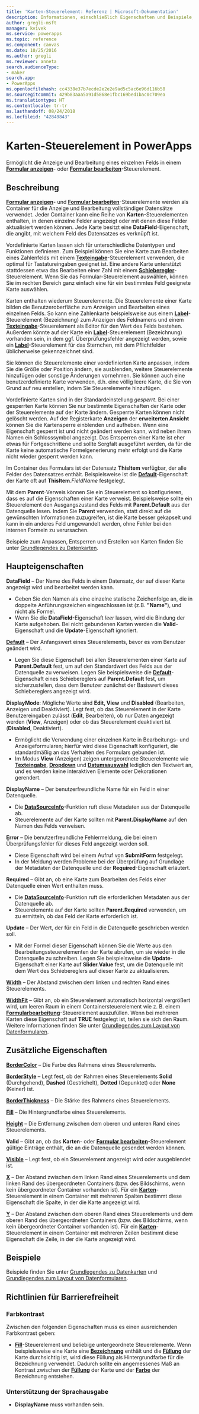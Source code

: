```yaml
---
title: 'Karten-Steuerelement: Referenz | Microsoft-Dokumentation'
description: Informationen, einschließlich Eigenschaften und Beispiele, über das Karten-Steuerelement
author: gregli-msft
manager: kvivek
ms.service: powerapps
ms.topic: reference
ms.component: canvas
ms.date: 10/25/2016
ms.author: gregli
ms.reviewer: anneta
search.audienceType:
- maker
search.app:
- PowerApps
ms.openlocfilehash: cc4338e37b7ecde2e2e2e9ad5c5ac6e96d116b58
ms.sourcegitcommit: 429b83aaa5a91d5868e1fbc169bed1bac0c709ea
ms.translationtype: HT
ms.contentlocale: tr-tr
ms.lasthandoff: 08/24/2018
ms.locfileid: "42849843"
---
```

# <a name="card-control-in-powerapps"></a>Karten-Steuerelement in PowerApps
Ermöglicht die Anzeige und Bearbeitung eines einzelnen Felds in einem **[Formular anzeigen](control-form-detail.md)**- oder **[Formular bearbeiten](control-form-detail.md)**-Steuerelement.

## <a name="description"></a>Beschreibung
**[Formular anzeigen](control-form-detail.md)**- und **[Formular bearbeiten](control-form-detail.md)**-Steuerelemente werden als Container für die Anzeige und Bearbeitung vollständiger Datensätze verwendet. Jeder Container kann eine Reihe von **Karten**-Steuerelementen enthalten, in denen einzelne Felder angezeigt oder mit denen diese Felder aktualisiert werden können. Jede Karte besitzt eine **DataField**-Eigenschaft, die angibt, mit welchem Feld des Datensatzes es verknüpft ist.  

Vordefinierte Karten lassen sich für unterschiedliche Datentypen und Funktionen definieren.  Zum Beispiel können Sie eine Karte zum Bearbeiten eines Zahlenfelds mit einem **[Texteingabe](control-text-input.md)**-Steuerelement verwenden, die optimal für Tastatureingaben geeignet ist. Eine andere Karte unterstützt stattdessen etwa das Bearbeiten einer Zahl mit einem **[Schieberegler](control-slider.md)**-Steuerelement. Wenn Sie das Formular-Steuerelement auswählen, können Sie im rechten Bereich ganz einfach eine für ein bestimmtes Feld geeignete Karte auswählen.

Karten enthalten wiederum Steuerelemente. Die Steuerelemente einer Karte bilden die Benutzeroberfläche zum Anzeigen und Bearbeiten eines einzelnen Felds. So kann eine Zahlenkarte beispielsweise aus einem **[Label](control-text-box.md)**-Steuerelement (Bezeichnung) zum Anzeigen des Feldnamens und einem **[Texteingabe](control-text-input.md)**-Steuerelement als Editor für den Wert des Felds bestehen. Außerdem könnte auf der Karte ein **[Label](control-text-box.md)**-Steuerelement (Bezeichnung) vorhanden sein, in dem ggf. Überprüfungsfehler angezeigt werden, sowie ein **[Label](control-text-box.md)**-Steuerelement für das Sternchen, mit dem Pflichtfelder üblicherweise gekennzeichnet sind.

Sie können die Steuerelemente einer vordefinierten Karte anpassen, indem Sie die Größe oder Position ändern, sie ausblenden, weitere Steuerelemente hinzufügen oder sonstige Änderungen vornehmen. Sie können auch eine benutzerdefinierte Karte verwenden, d.h. eine völlig leere Karte, die Sie von Grund auf neu erstellen, indem Sie Steuerelemente hinzufügen.

Vordefinierte Karten sind in der Standardeinstellung *gesperrt*. Bei einer gesperrten Karte können Sie nur bestimmte Eigenschaften der Karte oder der Steuerelemente auf der Karte ändern. Gesperrte Karten können nicht gelöscht werden. Auf der Registerkarte **Anzeigen** der **erweiterten Ansicht** können Sie die Kartensperre einblenden und aufheben. Wenn eine Eigenschaft gesperrt ist und nicht geändert werden kann, wird neben ihrem Namen ein Schlosssymbol angezeigt. Das Entsperren einer Karte ist eher etwas für Fortgeschrittene und sollte Sorgfalt ausgeführt werden, da für die Karte keine automatische Formelgenerierung mehr erfolgt und die Karte nicht wieder gesperrt werden kann.

Im Container des Formulars ist der Datensatz **ThisItem** verfügbar, der alle Felder des Datensatzes enthält.  Beispielsweise ist die **[Default](properties-core.md)**-Eigenschaft der Karte oft auf **ThisItem**.*FieldName* festgelegt.

Mit dem **Parent**-Verweis können Sie ein Steuerelement so konfigurieren, dass es auf die Eigenschaften einer Karte verweist.  Beispielsweise sollte ein Steuerelement den Ausgangszustand des Felds mit **Parent.Default** aus der Datenquelle lesen. Indem Sie **Parent** verwenden, statt direkt auf die gewünschten Informationen zuzugreifen, ist die Karte besser gekapselt und kann in ein anderes Feld umgewandelt werden, ohne Fehler bei den internen Formeln zu verursachen.

Beispiele zum Anpassen, Entsperren und Erstellen von Karten finden Sie unter [Grundlegendes zu Datenkarten](../working-with-cards.md).

## <a name="key-properties"></a>Haupteigenschaften
**DataField** – Der Name des Felds in einem Datensatz, der auf dieser Karte angezeigt wird und bearbeitet werden kann.

* Geben Sie den Namen als eine einzelne statische Zeichenfolge an, die in doppelte Anführungszeichen eingeschlossen ist (z.B. **"Name"**), und nicht als Formel.
* Wenn Sie die **DataField**-Eigenschaft *leer* lassen, wird die Bindung der Karte aufgehoben. Bei nicht gebundenen Karten werden die **Valid**-Eigenschaft und die **Update**-Eigenschaft ignoriert.

**[Default](properties-core.md)** – Der Anfangswert eines Steuerelements, bevor es vom Benutzer geändert wird.

* Legen Sie diese Eigenschaft bei allen Steuerelementen einer Karte auf **Parent.Default** fest, um auf den Standardwert des Felds aus der Datenquelle zu verweisen. Legen Sie beispielsweise die **[Default](properties-core.md)**-Eigenschaft eines Schiebereglers auf **Parent.Default** fest, um sicherzustellen, dass dem Benutzer zunächst der Basiswert dieses Schiebereglers angezeigt wird.

**DisplayMode**: Mögliche Werte sind **Edit, View** und **Disabled** (Bearbeiten, Anzeigen und Deaktiviert). Legt fest, ob das Steuerelement in der Karte Benutzereingaben zulässt (**Edit**, Bearbeiten), ob nur Daten angezeigt werden (**View**, Anzeigen) oder ob das Steuerelement deaktiviert ist (**Disabled**, Deaktiviert).  

* Ermöglicht die Verwendung einer einzelnen Karte in Bearbeitungs- und Anzeigeformularen; hierfür wird diese Eigenschaft konfiguriert, die standardmäßig an das Verhalten des Formulars gebunden ist.
* Im Modus **View** (Anzeigen) zeigen untergeordnete Steuerelemente wie **[Texteingabe](control-text-input.md)**, **[Dropdown](control-drop-down.md)** und **[Datumsauswahl](control-date-picker.md)** lediglich den Textwert an, und es werden keine interaktiven Elemente oder Dekorationen gerendert.

**DisplayName** – Der benutzerfreundliche Name für ein Feld in einer Datenquelle.

* Die **[DataSourceInfo](../functions/function-datasourceinfo.md)**-Funktion ruft diese Metadaten aus der Datenquelle ab.
* Steuerelemente auf der Karte sollten mit **Parent.DisplayName** auf den Namen des Felds verweisen.

**Error** – Die benutzerfreundliche Fehlermeldung, die bei einem Überprüfungsfehler für dieses Feld angezeigt werden soll.

* Diese Eigenschaft wird bei einem Aufruf von **SubmitForm** festgelegt.  
* In der Meldung werden Probleme bei der Überprüfung auf Grundlage der Metadaten der Datenquelle und der **Required**-Eigenschaft erläutert.

**Required** – Gibt an, ob eine Karte zum Bearbeiten des Felds einer Datenquelle einen Wert enthalten muss.

* Die **[DataSourceInfo](../functions/function-datasourceinfo.md)**-Funktion ruft die erforderlichen Metadaten aus der Datenquelle ab.
* Steuerelemente auf der Karte sollten **Parent.Required** verwenden, um zu ermitteln, ob das Feld der Karte erforderlich ist.

**Update** – Der Wert, der für ein Feld in die Datenquelle geschrieben werden soll.

* Mit der Formel dieser Eigenschaft können Sie die Werte aus den Bearbeitungssteuerelementen der Karte abrufen, um sie wieder in die Datenquelle zu schreiben. Legen Sie beispielsweise die **Update**-Eigenschaft einer Karte auf **Slider.Value** fest, um die Datenquelle mit dem Wert des Schiebereglers auf dieser Karte zu aktualisieren.

**[Width](properties-size-location.md)** – Der Abstand zwischen dem linken und rechten Rand eines Steuerelements.

**[WidthFit](properties-size-location.md)** – Gibt an, ob ein Steuerelement automatisch horizontal vergrößert wird, um leeren Raum in einem Containersteuerelement wie z. B. einem **[Formularbearbeitung](control-form-detail.md)**-Steuerelement auszufüllen. Wenn bei mehreren Karten diese Eigenschaft auf **TRUE** festgelegt ist, teilen sie sich den Raum. Weitere Informationen finden Sie unter [Grundlegendes zum Layout von Datenformularen](../working-with-form-layout.md).

## <a name="additional-properties"></a>Zusätzliche Eigenschaften
**[BorderColor](properties-color-border.md)** – Die Farbe des Rahmens eines Steuerelements.

**[BorderStyle](properties-color-border.md)** – Legt fest, ob der Rahmen eines Steuerelements **Solid** (Durchgehend), **Dashed** (Gestrichelt), **Dotted** (Gepunktet) oder **None** (Keiner) ist.

**[BorderThickness](properties-color-border.md)** – Die Stärke des Rahmens eines Steuerelements.

**[Fill](properties-color-border.md)** – Die Hintergrundfarbe eines Steuerelements.

**[Height](properties-size-location.md)** – Die Entfernung zwischen dem oberen und unteren Rand eines Steuerelements.

**Valid** – Gibt an, ob das **Karten**- oder **[Formular bearbeiten](control-form-detail.md)**-Steuerelement gültige Einträge enthält, die an die Datenquelle gesendet werden können.

**[Visible](properties-core.md)** – Legt fest, ob ein Steuerelement angezeigt wird oder ausgeblendet ist.

**[X](properties-size-location.md)** – Der Abstand zwischen dem linken Rand eines Steuerelements und dem linken Rand des übergeordneten Containers (bzw. des Bildschirms, wenn kein übergeordneter Container vorhanden ist). Für ein **[Karten](control-card.md)**-Steuerelement in einem Container mit mehreren Spalten bestimmt diese Eigenschaft die Spalte, in der die Karte angezeigt wird.

**[Y](properties-size-location.md)** – Der Abstand zwischen dem oberen Rand eines Steuerelements und dem oberen Rand des übergeordneten Containers (bzw. des Bildschirms, wenn kein übergeordneter Container vorhanden ist). Für ein **[Karten](control-card.md)**-Steuerelement in einem Container mit mehreren Zeilen bestimmt diese Eigenschaft die Zeile, in der die Karte angezeigt wird.

## <a name="examples"></a>Beispiele
Beispiele finden Sie unter [Grundlegendes zu Datenkarten](../working-with-cards.md) und [Grundlegendes zum Layout von Datenformularen](../working-with-form-layout.md).


## <a name="accessibility-guidelines"></a>Richtlinien für Barrierefreiheit
### <a name="color-contrast"></a>Farbkontrast
Zwischen den folgenden Eigenschaften muss es einen ausreichenden Farbkontrast geben:
* **[Fill](properties-color-border.md)**-Steuerelement und beliebige untergeordnete Steuerelemente. Wenn beispielsweise eine Karte eine **[Bezeichnung](control-text-box.md)** enthält und die **[Füllung](properties-color-border.md)** der Karte durchsichtig ist, wird diese Füllung als Hintergrundfarbe für die Bezeichnung verwendet. Dadurch sollte ein angemessenes Maß an Kontrast zwischen der **[Füllung](properties-color-border.md)** der Karte und der **[Farbe](properties-color-border.md)** der Bezeichnung entstehen.

### <a name="screen-reader-support"></a>Unterstützung der Sprachausgabe
* **DisplayName** muss vorhanden sein.
